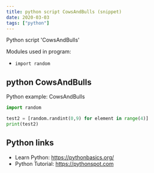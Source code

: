 ```yaml
---
title: python script CowsAndBulls (snippet)
date: 2020-03-03
tags: ["python"]
---
```

Python script 'CowsAndBulls'


Modules used in program: 
* `import random`

## python CowsAndBulls

Python example: CowsAndBulls

```python
import random

test2 = [random.randint(0,9) for element in range(4)]
print(test2)

```

## Python links

- Learn Python: https://pythonbasics.org/
- Python Tutorial: https://pythonspot.com
